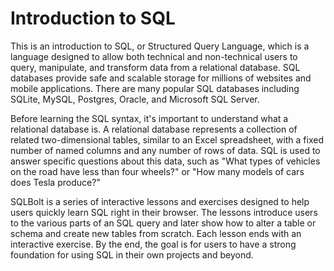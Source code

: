 # Introduction to SQL
This is an introduction to SQL, or Structured Query Language, which is a language designed to allow both technical and non-technical users to query, manipulate, and transform data from a relational database. SQL databases provide safe and scalable storage for millions of websites and mobile applications. There are many popular SQL databases including SQLite, MySQL, Postgres, Oracle, and Microsoft SQL Server.

Before learning the SQL syntax, it's important to understand what a relational database is. A relational database represents a collection of related two-dimensional tables, similar to an Excel spreadsheet, with a fixed number of named columns and any number of rows of data. SQL is used to answer specific questions about this data, such as "What types of vehicles on the road have less than four wheels?" or "How many models of cars does Tesla produce?"

SQLBolt is a series of interactive lessons and exercises designed to help users quickly learn SQL right in their browser. The lessons introduce users to the various parts of an SQL query and later show how to alter a table or schema and create new tables from scratch. Each lesson ends with an interactive exercise. By the end, the goal is for users to have a strong foundation for using SQL in their own projects and beyond.
